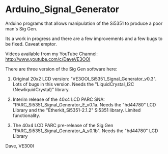 # Arduino_Signal_Generator
Arduino programs that allows manipulation of the Si5351 to produce a poor man's Sig Gen. 

Its a work in progress and there are a few improvements and a few bugs to be fixed. Caveat emptor.

Videos available from my YouTube Channel: 
http://www.youtube.com/c/DaveVE3OOI 

There are three version of the Sig Gen software here:

1) Original 20x2 LCD version: "VE3OOI_Si5351_Signal_Generator_v0.3". Lots of bugs in this version.  Needs the "LiquidCrystal_I2C (NewliquidCrystal)" library.  

2) Interim release of the 40x4 LCD PARC SNA: "PARC_Si5351_Signal_Generator_E_v0.1a. Needs the "hd44780" LCD Library and the "Etherkit_Si5351-2.1.2" Si5351 library.  Limited functionality.

3) The 40x4 LCD PARC pre-release of the Sig Gen "PARC_Si5351_Signal_Generator_A_v0.1b". Needs the "hd44780" LCD Library 


Dave, VE300I
